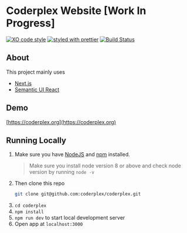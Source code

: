 # Coderplex Website [Work In Progress]

[![XO code style](https://img.shields.io/badge/code_style-XO-5ed9c7.svg)](https://github.com/sindresorhus/xo)
[![styled with prettier](https://img.shields.io/badge/styled_with-prettier-ff69b4.svg)](https://github.com/prettier/prettier)
[![Build Status](https://travis-ci.org/coderplex/coderplex.svg?branch=master)](https://travis-ci.org/coderplex/coderplex)

## About

This project mainly uses

- [Next.js](https://github.com/zeit/next.js/)
- [Semantic UI React](http://react.semantic-ui.com/introduction)

## Demo

[https://coderplex.org](https://coderplex.org)

## Running Locally

1. Make sure you have [NodeJS](https://nodejs.org/) and [npm](https://www.npmjs.com/) installed.
    > Make sure you install node version 8 or above and check node version by running `node -v`
1. Then clone this repo
    ```bash
    git clone git@github.com:coderplex/coderplex.git
    ```
1. `cd coderplex`
1. `npm install`
1. `npm run dev` to start local development server
1. Open app at `localhost:3000`
